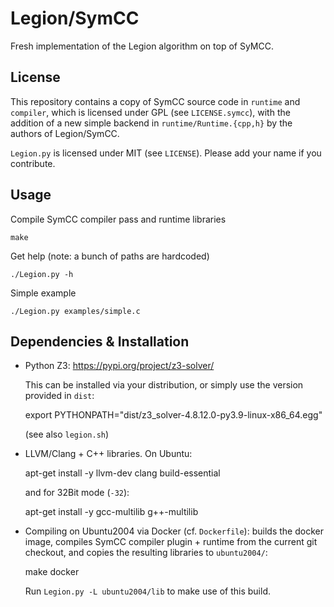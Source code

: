 # Legion/SymCC

Fresh implementation of the Legion algorithm on top of SyMCC.

## License

This repository contains a copy of SymCC source code in `runtime` and `compiler`, which is licensed under GPL (see `LICENSE.symcc`),
with the addition of a new simple backend in `runtime/Runtime.{cpp,h}` by the authors of Legion/SymCC.

`Legion.py` is licensed under MIT (see `LICENSE`). Please add your name if you contribute.

## Usage

Compile SymCC compiler pass and runtime libraries

    make

Get help (note: a bunch of paths are hardcoded)

    ./Legion.py -h

Simple example

    ./Legion.py examples/simple.c

## Dependencies & Installation

- Python Z3: https://pypi.org/project/z3-solver/

  This can be installed via your distribution,
  or simply use the version provided in `dist`:

    export PYTHONPATH="dist/z3_solver-4.8.12.0-py3.9-linux-x86_64.egg"

  (see also `legion.sh`)

- LLVM/Clang + C++ libraries.
  On Ubuntu:

    apt-get install -y llvm-dev clang build-essential

  and for 32Bit mode (`-32`):

    apt-get install -y gcc-multilib g++-multilib

- Compiling on Ubuntu2004 via Docker (cf. `Dockerfile`):
  builds the docker image, compiles SymCC compiler plugin + runtime
  from the current git checkout, and copies the resulting libraries
  to `ubuntu2004/`:

    make docker

  Run `Legion.py -L ubuntu2004/lib` to make use of this build.